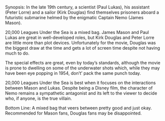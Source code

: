 Synopsis: In the late 19th century, a scientist (Paul Lukas), his assistant (Peter Lorre) and a sailor (Kirk Douglas) find themselves prisoners aboard a futuristic submarine helmed by the enigmatic Captain Nemo (James Mason).

20,000 Leagues Under the Sea is a mixed bag.  James Mason and Paul Lukas are great in well-developed roles, but Kirk Douglas and Peter Lorre are little more than plot devices.  Unfortunately for the movie, Douglas was the biggest draw at the time and gets a lot of screen time despite not having much to do.

The special effects are great, even by today’s standards, although the movie is prone to dwelling on some of the underwater shots which, while they may have been eye popping in 1954, don’t’ pack the same punch today.

20,000 Leagues Under the Sea is best when it focuses on the interactions between Mason and Lukas.  Despite being a Disney film, the character of Nemo remains a sympathetic antagonist and its left to the viewer to decide who, if anyone, is the true villain.

Bottom Line: A mixed bag that veers between pretty good and just okay.  Recommended for Mason fans, Douglas fans may be disappointed.